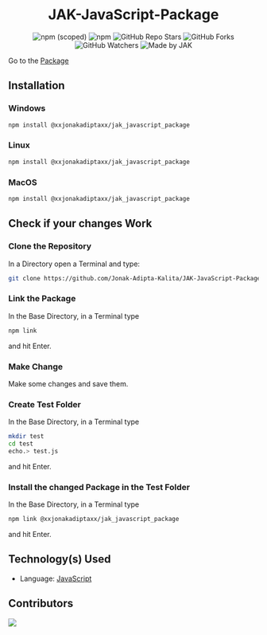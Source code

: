 <div align=center>

# JAK-JavaScript-Package

![npm (scoped)](https://img.shields.io/npm/v/@xxjonakadiptaxx/jak_javascript_package?style=for-the-badge)
![npm](https://img.shields.io/npm/dw/@xxjonakadiptaxx/jak_javascript_package?style=for-the-badge)
![GitHub Repo Stars](https://img.shields.io/github/stars/Jonak-Adipta-Kalita/JAK-JavaScript-Package?style=for-the-badge)
![GitHub Forks](https://img.shields.io/github/forks/Jonak-Adipta-Kalita/JAK-JavaScript-Package?style=for-the-badge)
![GitHub Watchers](https://img.shields.io/github/watchers/Jonak-Adipta-Kalita/JAK-JavaScript-Package?style=for-the-badge)
![Made by JAK](https://img.shields.io/badge/BeastNight%20TV-Made%20by%20JAK-blue?style=for-the-badge)

</div>

Go to the [Package](https://www.npmjs.com/package/@xxjonakadiptaxx/jak_javascript_package)

## Installation

### Windows

```bash
npm install @xxjonakadiptaxx/jak_javascript_package
```

### Linux

```bash
npm install @xxjonakadiptaxx/jak_javascript_package
```

### MacOS

```bash
npm install @xxjonakadiptaxx/jak_javascript_package
```

## Check if your changes Work

### Clone the Repository

In a Directory open a Terminal and type:

```bash
git clone https://github.com/Jonak-Adipta-Kalita/JAK-JavaScript-Package.git
```

### Link the Package

In the Base Directory, in a Terminal type

```bash
npm link
```

and hit Enter.

### Make Change

Make some changes and save them.

### Create Test Folder

In the Base Directory, in a Terminal type

```bash
mkdir test
cd test
echo.> test.js
```

and hit Enter.

### Install the changed Package in the Test Folder

In the Base Directory, in a Terminal type

```bash
npm link @xxjonakadiptaxx/jak_javascript_package
```

and hit Enter.

## Technology(s) Used

-   Language: [JavaScript](https://www.javascript.com/)

## Contributors

<a href = "https://github.com/Jonak-Adipta-Kalita/JAK-JavaScript-Package/graphs/contributors">
	<img src = "https://contrib.rocks/image?repo=Jonak-Adipta-Kalita/JAK-JavaScript-Package" />
</a>
